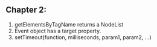 ## Chapter 2:

1. getElementsByTagName returns a NodeList
2. Event object has a target property.
3. setTimeout(function, milliseconds, param1, param2, ...)


